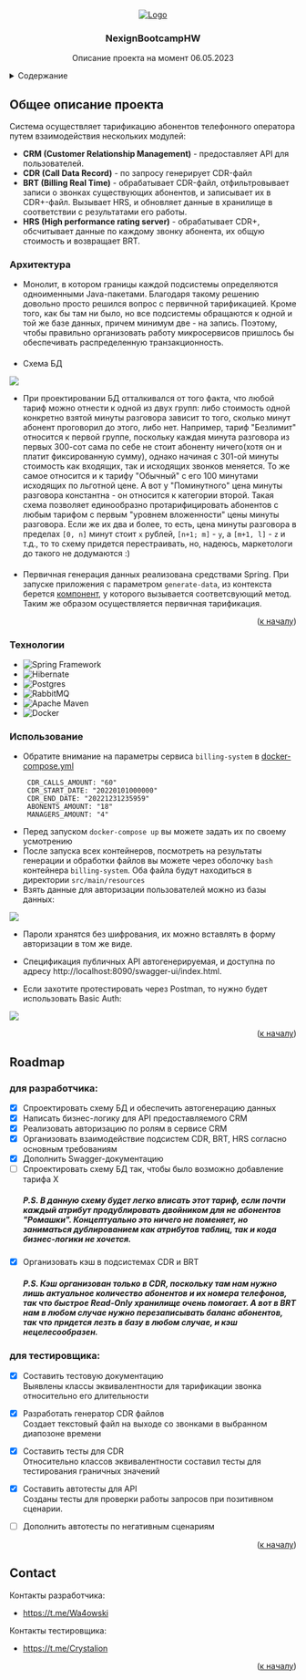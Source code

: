 <a name="readme-top"></a>
<!-- PROJECT LOGO -->
<br />
<div align="center">
  <a href="https://github.com/pwa4owski/NexignBootcampHW/tree/CDR">
    <img src="images/bootcamp.png" alt="Logo">
  </a>

  <h3 align="center">NexignBootcampHW</h3>
   <p align="center">
    Описание проекта на момент 06.05.2023</p>
</div>


<!-- TABLE OF CONTENTS -->
<details>
  <summary>Содержание</summary>
  <ol>
    <li>
      <a href="#about-the-project">О проекте</a>
    </li>
    <li><a href="#roadmap">Roadmap</a></li>
    <li><a href="#contact">Контакты</a>
    </li>
  </ol>
</details>



<!-- ABOUT THE PROJECT -->
## Общее описание проекта

Система осуществляет тарификацию абонентов телефонного оператора путем взаимодействия нескольких модулей:
* **CRM (Customer Relationship Management)** - предоставляет API для пользователей. 
* **CDR (Call Data Record)** - по запросу генерирует CDR-файл
* **BRT (Billing Real Time)** - обрабатывает CDR-файл, отфильтровывает записи о звонках существующих абонентов, и записывает их в CDR+-файл. Вызывает HRS, и обновляет данные в хранилище в соответствии с результатами его работы.
* **HRS (High performance rating server)**  - обрабатывает CDR+, обсчитывает данные по каждому звонку абонента, их общую стоимость и возвращает BRT.

### Архитектура

* Монолит, в котором границы каждой подсистемы определяются одноименными Java-пакетами.
Благодаря такому решению довольно просто решился вопрос с первичной тарификацией. Кроме того, как бы там ни было,
но все подсистемы обращаются к одной и той же базе данных, причем минимум две - на запись.
Поэтому, чтобы правильно организовать работу микросервисов пришлось бы обеспечивать распределенную транзакционность.
####
* Схема БД
<img src="images/database-schema.png"/>

* При проектировании БД отталкивался от того факта, что любой тариф можно отнести к одной из двух групп:
либо стоимость одной конкретно взятой минуты разговора зависит то того, сколько минут абонент проговорил до этого, либо нет. 
Например, тариф "Безлимит" относится к первой группе, поскольку каждая минута разговора из первых 300-сот сама по себе не стоит 
абоненту ничего(хотя он и платит фиксированную сумму), однако начиная с 301-ой минуты стоимость как входящих, так и исходящих звонков
меняется. То же самое относится и к тарифу "Обычный" с его 100 минутами исходящих по льготной цене. А вот у "Поминутного" цена минуты
разговора константна - он относится к категории второй.
Такая схема позволяет единообразно протарифицировать абонентов с любым тарифом с первым "уровнем вложенности" цены минуты разговора.
Если же их два и более, то есть, цена минуты разговора в пределах ``[0, n]`` минут стоит ``x`` рублей, ``[n+1; m]`` - ``y``, а ``[m+1, l]`` - ``z`` и т.д., то 
то схему придется перестраивать, но, надеюсь, маркетологи до такого не додумаются :)
####
* Первичная генерация данных реализована средствами Spring. При запуске приложения с параметром ``generate-data``, 
из контекста берется [компонент](https://github.com/pwa4owski/NexignBootcampHW/blob/master/src/main/java/nexign/bootcamp/util/DataGenerationService.java), 
у которого вызывается соответсвующий метод. Таким же образом осуществляется первичная тарификация.
<p align="right">(<a href="#readme-top">к началу</a>)</p>

### Технологии

* ![Spring Framework](https://img.shields.io/badge/spring-%236DB33F.svg?style=for-the-badge&logo=spring&logoColor=white)
* ![Hibernate](https://img.shields.io/badge/Hibernate-59666C?style=for-the-badge&logo=Hibernate&logoColor=white)
* ![Postgres](https://img.shields.io/badge/postgres-%23316192.svg?style=for-the-badge&logo=postgresql&logoColor=white)
* ![RabbitMQ](https://img.shields.io/badge/Rabbitmq-FF6600?style=for-the-badge&logo=rabbitmq&logoColor=white)
* ![Apache Maven](https://img.shields.io/badge/Apache%20Maven-C71A36?style=for-the-badge&logo=Apache%20Maven&logoColor=white)
* ![Docker](https://img.shields.io/badge/docker-%230db7ed.svg?style=for-the-badge&logo=docker&logoColor=white)

### Использование

* Обратите внимание на параметры сервиса ``billing-system`` в [docker-compose.yml](https://github.com/pwa4owski/NexignBootcampHW/blob/master/docker-compose.yml)
     ```` #параметры генерации данных
      CDR_CALLS_AMOUNT: "60"
      CDR_START_DATE: "20220101000000"
      CDR_END_DATE: "20221231235959"
      ABONENTS_AMOUNT: "18"
      MANAGERS_AMOUNT: "4" 
  
*  Перед запуском ``docker-compose up`` вы можете задать их по своему усмотрению
* После запуска всех контейнеров, посмотреть на результаты генерации и обработки файлов вы можете 
 через оболочку ``bash`` контейнера ``billing-system``. Оба файла будут находиться в директории `src/main/resources` 
* Взять данные для авторизации пользователей можно из базы данных:
 <img src="images/login_credentials.png"/>
 
* Пароли хранятся без шифрования, их можно вставлять в форму авторизации в том же виде.

* Спецификация публичных API автогенерируемая, и доступна по адресу http://localhost:8090/swagger-ui/index.html.
* Если захотите протестировать через Postman, то нужно будет использовать Basic Auth:
<img src="images/postman.png">
<p align="right">(<a href="#readme-top">к началу</a>)</p>

<!-- ROADMAP -->
## Roadmap

### для разработчика:
- [x] Спроектировать схему БД и обеспечить автогенерацию данных
- [x] Написать бизнес-логику для API предоставляемого CRM
- [x] Реализовать авторизацию по ролям в сервисе CRM
- [x] Организовать взаимодействие подсистем CDR, BRT, HRS согласно основным требованиям
- [x] Дополнить Swagger-документацию
- [ ] Спроектировать схему БД так, чтобы было возможно добавление тарифа X
    ##### P.S. В данную схему будет легко вписать этот тариф, если почти каждый атрибут продублировать двойником для не абонентов "Ромашки". Концептуально это ничего не поменяет, но заниматься дублированием как атрибутов таблиц, так и кода бизнес-логики не хочется.
- [x] Организовать кэш в подсистемах CDR и BRT
  ##### P.S. Кэш организован только в CDR, поскольку там нам нужно лишь актуальное количество абонентов и их номера телефонов, так что быстрое Read-Only хранилище очень помогает. А вот в BRT нам в любом случае нужно перезаписывать баланс абонентов, так что придется  лезть в базу в любом случае, и кэш нецелесообразен.

### для тестировщика:
- [x] Составить тестовую документацию <br/>
    Выявлены классы эквивалентности для тарификации звонка относительно его длительности
- [x] Разработать генератор CDR файлов <br/>
    Создает текстовый файл на выходе со звонками в выбранном диапозоне времени
- [x] Составить тесты для CDR <br/>
    Относительно классов эквивалентности составил тесты для тестирования граничных значений 
- [x] Составить автотесты для API <br/>
    Созданы тесты для проверки работы запросов при позитивном сценарии.
- [ ] Дополнить автотесты по негативным сценариям <br/>



<p align="right">(<a href="#readme-top">к началу</a>)</p>


<!-- CONTACT -->
## Contact

Контакты разработчика:
* https://t.me/Wa4owski

Контакты тестировщика:
* https://t.me/Crystalion

<p align="right">(<a href="#readme-top">к началу</a>)</p>


